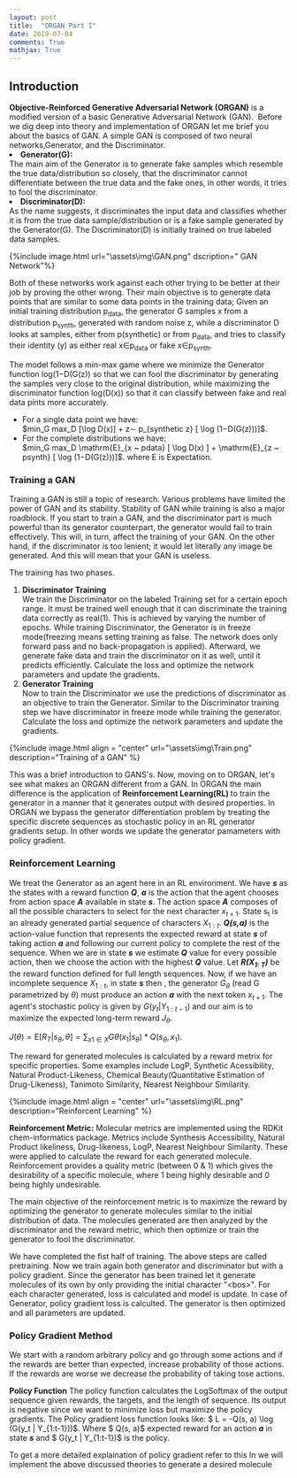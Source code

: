 ```yaml
---
layout: post
title:  "ORGAN Part I"
date: 2019-07-04
comments: True
mathjax: True
---
```

<h2>Introduction</h2>
<b>Objective-Reinforced Generative Adversarial Network (ORGAN)</b> is a modified version of a basic Generative Adversarial Network (GAN). 
Before we dig deep into theory and implementation of ORGAN let me brief you about the basics of GAN. 
A simple GAN is composed of two neural networks,Generator, and the Discriminator.

<li><b> Generator(G):</b></li> The main aim of the Generator is to generate fake samples which resemble the true data/distribution so closely, that the discriminator cannot differentiate between the true data and the fake ones, in other words, it tries to fool the discriminator. 

<li><b>Discriminator(D):</b></li> As the name suggests, it discriminates the input data and classifies whether it is from the true data sample/distribution or is a fake sample generated by the Generator(G). The Discriminator(D) is initially trained on true labeled data samples.

 {%include image.html url="\assets\img\GAN.png" dscription=" GAN Network"%}

Both of these networks work against each other trying to be better at their job by proving the other wrong. Their main objective is to 
generate data points that are similar to some data points in the training data;
Given an initial  training distribution p<sub>data</sub>, the generator G samples x from a distribution p<sub>synth</sub>, generated with random noise z, while a discriminator D looks at samples, either from p(synthetic) or from p<sub>data</sub>, and tries to classify their identity (y) as either real x∈p<sub>data</sub> or fake x∈p<sub>synth</sub>.

The model follows a min-max game where we minimize the Generator function log(1−D(G(z)) so that we can fool the discriminator by generating the samples very close to the original distribution, while maximizing the discriminator function log(D(x)) so that it can classify between fake and real data pints more accurately. 
<ul>
  <li>For a single data point we have: </li>
        $min_G  max_D  [\log D(x)] + z∼ p_{synthetic z} [ \log (1−D(G(z)))]$.
  <li>For the complete distributions we have: </li>
       $min_G max_D \mathrm{E}_{x ~ pdata} [ \log D(x) ] + \mathrm{E}_{z ~ psynth} [ \log (1−D(G(z)))]$.
 where E is Expectation.
</ul>
<h3>Training a GAN</h3>
Training a GAN is still a topic of research. Various problems have limited the power of GAN and its stability. Stability of GAN while training is also a major roadblock. If you start to train a GAN, and the discriminator part is much powerful than its generator counterpart, the generator would fail to train effectively. This will, in turn, affect the training of your GAN. On the other hand, if the discriminator is too lenient; it would let literally any image be generated. And this will mean that your GAN is useless. 

The training has two phases.
<ol>
  <li><b>Discriminator Training</b></li>
  We train the Discriminator on the labeled Training set for a certain epoch range. It must be trained well enough that it can discriminate the training data correctly as real(1). This is achieved by varying the number of epochs.
  While training Discriminator, the Generator is in freeze mode(freezing means setting training as false. The network does only forward pass and no back-propagation is applied).
  Afterward, we generate fake data and train the discriminator on it as well, until it predicts efficiently.
  Calculate the loss and optimize the network parameters and update the gradients.
  <li><b>Generator Training</b></li>
  Now to train the Discriminator we use the predictions of discriminator as an objective to train the Generator.
  Similar to the Discriminator training step we have discriminator in freeze mode while training the generator.
  Calculate the loss and optimize the network parameters and update the gradients.
</ol>

{%include image.html align = "center" url="\assets\img\Train.png" description="Training of a GAN" %}

This was a brief introduction to GANS's. Now, moving on to ORGAN, let's see what makes an ORGAN different from a GAN.
In ORGAN the main difference is the application of <b>Reinforcement Learning(RL) </b> to train the generator in a manner that it generates output with desired properties.
In ORGAN we bypass the generator differentiation problem by treating the specific discrete sequences as stochastic policy in an RL generator gradients setup. In other words we update the generator pamameters with policy gradient.

<h3>Reinforcement Learning</h3>

We treat the Generator as an agent here in an RL environment. We have <i><b>s</b></i> as the states with a reward function <i><b>Q</b></i>, <i><b>a</b></i> is the action that the agent chooses from action space <i><b>A</b></i> available in state <i><b>s</b></i>. The action space <i><b>A</b></i> composes of all the possible characters to select for the next character $x_{t+1}$. State s<sub>t</sub> is an already generated partial sequence of characters $X_{1:t}$. <i><b>Q(s,a)</b></i> is the action-value function that represents the expected reward at state <i><b>s</b></i> of taking action <i><b>a</b></i> and following our current policy to complete the rest of the sequence. When we are in state <i><b>s</b></i> we estimate <i><b>Q</b></i> value for every possible action, then we choose the action with the highest <i><b>Q</b></i> value. Let <i><b>R(X<sub>1: T</sub>)</b></i> be the reward function defined for full length sequences. Now, if we have an incomplete sequence $X_{1:t}$, in state <i><b>s</b></i> then , the generator $G_{\theta}$ (read G parametrized by $\theta$) must produce an action <i><b>a</b></i> with the next token $x_{t+1}$.
The agent's stochastic policy is given by $G(y_t | Y_{1:t-1})$ and our aim is to maximize the expected long-term reward $J_{\theta}$. 

$J(\theta) = \mathrm{E} [ R_T | s_\theta , \theta ] = \sum_{x1 \in X} G \theta (x_1 | s_\theta )* Q (s_\theta , x_1 )$.

The reward for generated molecules is calculated by a reward metrix for specific properties. Some examples include LogP, Synthetic Acessibility, Natural Product-Likeness, Chemical Beauty(Quantitative Estimation of Drug-Likeness), Tanimoto Similarity, Nearest Neighbour Similarity.

{%include image.html align = "center" url="\assets\img\RL.png" description="Reinforcent Learning" %}

<b>Reinforcement Metric:</b> 
Molecular metrics are implemented using the RDKit chem-informatics package. Metrics include Synthesis Accessibility, Natural Product likeliness, Drug-likeness, LogP, Nearest Neighbour Similarity. These were applied to calculate the reward for each generated molecule. Reinforcement provides a quality metric (between 0 & 1) which gives the desirability of a specific molecule, where 1 being highly desirable and 0 being highly undesirable.

The main objective of the reinforcement metric is to maximize the reward by optimizing the generator to generate molecules similar to the initial distribution of data. The molecules generated are then analyzed by the discriminator and the reward metric, which then optimize or train the generator to fool the discriminator.



We have completed the fist half of training. The above steps are called pretraining.
Now we train again both generator and discriminator but with a policy gradient. Since the generator has been trained let it generate molecules of its own by only providing the initial character "\<bos>".
For each character generated, loss is calculated and model is update.
In case of Generator, policy gradient loss is calculted. The generator is then optimized and all parameters are updated. 

<h3> Policy Gradient Method</h3>
We start with a random arbitrary policy and go through some actions and if the rewards are better than expected, increase probability of those actions. If the rewards are worse we decrease the probability of taking tose actions.

<b>Policy Function</b>
The policy function calculates the LogSoftmax of the output sequence given rewards, the targets, and the length of sequence. Its output is negative since we want to minimize loss but maximize the policy gradients.
The Policy gradient loss function looks like: $ L = -Q(s, a) \log (G(y_t | Y_{1:t-1}))$.
Where $ Q(s, a)$ expected reward for an action <i><b>a</b></i> in state <i><b>s</b></i> and  $ G(y_t | Y_{1:t-1})$ is the policy.

To get a more detailed explaination of policy gradient refer to this 
In  we will implement the above discussed theories to generate a desired molecule

